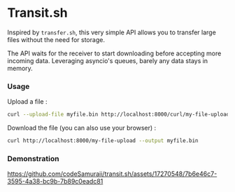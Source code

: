 # Transit.sh
Inspired by `transfer.sh`, this very simple API allows you to transfer large files without the need for storage.

The API waits for the receiver to start downloading before accepting more incoming data. Leveraging asyncio's queues, barely any data stays in memory.

### Usage
Upload a file :
```bash
curl --upload-file myfile.bin http://localhost:8000/curl/my-file-upload/
```

Download the file (you can also use your browser) :
```bash
curl http://localhost:8000/my-file-upload --output myfile.bin
```

### Demonstration
https://github.com/codeSamuraii/transit.sh/assets/17270548/7b6e46c7-3595-4a38-bc9b-7b89c0eadc81

